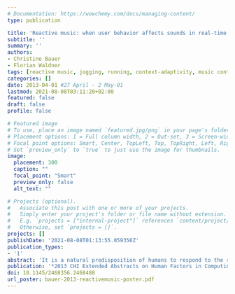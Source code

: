 ```yaml
---
# Documentation: https://wowchemy.com/docs/managing-content/
type: publication

title: 'Reactive music: when user behavior affects sounds in real-time'
subtitle: ''
summary: ''
authors:
- Christine Bauer
- Florian Waldner
tags: [reactive music, jogging, running, context-adaptivity, music controllability]
categories: []
date: 2013-04-01 #27 April - 2 May-01
lastmod: 2021-08-08T03:11:20+02:00
featured: false
draft: false
profile: false

# Featured image
# To use, place an image named `featured.jpg/png` in your page's folder.
# Placement options: 1 = Full column width, 2 = Out-set, 3 = Screen-width
# Focal point options: Smart, Center, TopLeft, Top, TopRight, Left, Right, BottomLeft, Bottom, BottomRight
# Set `preview_only` to `true` to just use the image for thumbnails.
image:
  placement: 300
  caption: ""
  focal_point: "Smart"
  preview_only: false
  alt_text: ""

# Projects (optional).
#   Associate this post with one or more of your projects.
#   Simply enter your project's folder or file name without extension.
#   E.g. `projects = ["internal-project"]` references `content/project/deep-learning/index.md`.
#   Otherwise, set `projects = []`.
projects: []
publishDate: '2021-08-08T01:13:55.059356Z'
publication_types:
- '1'
abstract: 'It is a natural predisposition of humans to respond to the rhythmical qualities of music. Now, we turn the setting around: The music responds to the user’s behavior. So-called ‘reactive music’ is a non-linear format of music that is able to react to the listener and her or his environment in real-time. Giant Steps is an iPhone application that implements such reactive music in correspondence to a jogger’s movements and the sounds in her or his environment. We hope that our approach contributes to a better understanding of ‘machine to user’ adaption, and to mobile sports applications in particular.'
publication: '*2013 CHI Extended Abstracts on Human Factors in Computing Systems*'
doi: 10.1145/2468356.2468488
url_poster: bauer-2013-reactivemusic-poster.pdf
---
```

